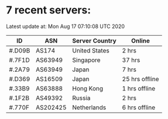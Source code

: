 # 7 recent servers:

Latest update at: Mon Aug 17 07:10:08 UTC 2020

| ID | ASN | Server Country | Online |
| -- | --- | -------------- | ------ |
| #.D09B | AS174 | United States | 2 hrs |
| #.7F1D | AS63949 | Singapore | 37 hrs |
| #.2A79 | AS63949 | Japan | 7 hrs |
| #.D369 | AS16509 | Japan | 25 hrs offline |
| #.33B9 | AS63888 | Hong Kong | 1 hrs offline |
| #.1F2B | AS49392 | Russia | 2 hrs |
| #.770F | AS202425 | Netherlands | 6 hrs offline |

